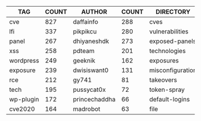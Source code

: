 |    TAG    | COUNT |    AUTHOR     | COUNT |    DIRECTORY     | COUNT | SEVERITY | COUNT |  TYPE   | COUNT |
|-----------|-------|---------------|-------|------------------|-------|----------|-------|---------|-------|
| cve       |   827 | daffainfo     |   288 | cves             |   831 | info     |   743 | http    |  2195 |
| lfi       |   337 | pikpikcu      |   280 | vulnerabilities  |   324 | high     |   641 | file    |    50 |
| panel     |   267 | dhiyaneshdk   |   273 | exposed-panels   |   264 | medium   |   474 | network |    45 |
| xss       |   258 | pdteam        |   201 | technologies     |   201 | critical |   294 | dns     |    12 |
| wordpress |   249 | geeknik       |   162 | exposures        |   191 | low      |   155 |         |       |
| exposure  |   239 | dwisiswant0   |   131 | misconfiguration |   139 |          |       |         |       |
| rce       |   212 | gy741         |    81 | takeovers        |    65 |          |       |         |       |
| tech      |   195 | pussycat0x    |    72 | token-spray      |    63 |          |       |         |       |
| wp-plugin |   172 | princechaddha |    66 | default-logins   |    60 |          |       |         |       |
| cve2020   |   164 | madrobot      |    63 | file             |    50 |          |       |         |       |
